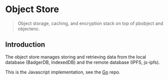 # Object Store

> Object storage, caching, and encryption stack on top of pbobject and objectenc.

## Introduction

The object store manages storing and retrieving data from the local database (BadgerDB, IndexedDB) and the remote database (IPFS, js-ipfs).

This is the Javascript implementation, see the [Go](https://github.com/aperturerobotics/objstore) repo.

